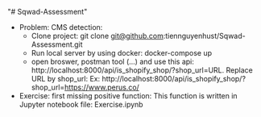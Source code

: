 "# Sqwad-Assessment" 

- Problem: CMS detection:
    + Clone project: git clone git@github.com:tiennguyenhust/Sqwad-Assessment.git
    + Run local server by using docker: docker-compose up
    + open broswer, postman tool (...) and use this api: http://localhost:8000/api/is_shopify_shop/?shop_url=URL. 
      Replace URL by shop_url: Ex: http://localhost:8000/api/is_shopify_shop/?shop_url=https://www.perus.co/
- Exercise: first missing positive function: This function is written in Jupyter notebook file: Exercise.ipynb
